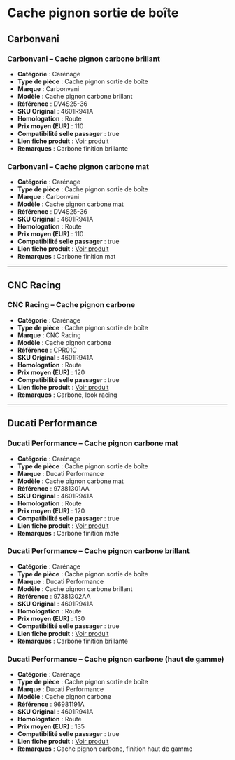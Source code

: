 # Cache pignon sortie de boîte
## Carbonvani
### Carbonvani – Cache pignon carbone brillant

- **Catégorie** : Carénage
- **Type de pièce** : Cache pignon sortie de boîte
- **Marque** : Carbonvani
- **Modèle** : Cache pignon carbone brillant
- **Référence** : DV4S25-36
- **SKU Original** : 4601R941A
- **Homologation** : Route
- **Prix moyen (EUR)** : 110
- **Compatibilité selle passager** : true
- **Lien fiche produit** : [Voir produit](https://www.carbonvani.com/product-page/cover-pignone-13)
- **Remarques** : Carbone finition brillante


### Carbonvani – Cache pignon carbone mat

- **Catégorie** : Carénage
- **Type de pièce** : Cache pignon sortie de boîte
- **Marque** : Carbonvani
- **Modèle** : Cache pignon carbone mat
- **Référence** : DV4S25-36
- **SKU Original** : 4601R941A
- **Homologation** : Route
- **Prix moyen (EUR)** : 110
- **Compatibilité selle passager** : true
- **Lien fiche produit** : [Voir produit](https://www.carbonvani.com/product-page/cover-pignone-13)
- **Remarques** : Carbone finition mat

---
## CNC Racing
### CNC Racing – Cache pignon carbone

- **Catégorie** : Carénage
- **Type de pièce** : Cache pignon sortie de boîte
- **Marque** : CNC Racing
- **Modèle** : Cache pignon carbone
- **Référence** : CPR01C
- **SKU Original** : 4601R941A
- **Homologation** : Route
- **Prix moyen (EUR)** : 120
- **Compatibilité selle passager** : true
- **Lien fiche produit** : [Voir produit](https://www.cncracing.com/en/ducati/panigale-v4-s-2025)
- **Remarques** : Carbone, look racing

---
## Ducati Performance
### Ducati Performance – Cache pignon carbone mat

- **Catégorie** : Carénage
- **Type de pièce** : Cache pignon sortie de boîte
- **Marque** : Ducati Performance
- **Modèle** : Cache pignon carbone mat
- **Référence** : 97381301AA
- **SKU Original** : 4601R941A
- **Homologation** : Route
- **Prix moyen (EUR)** : 120
- **Compatibilité selle passager** : true
- **Lien fiche produit** : [Voir produit](https://shop.ducati.com/fr/fr/accessoires/cache-pignon-carbone-97381301aa.html)
- **Remarques** : Carbone finition mate

### Ducati Performance – Cache pignon carbone brillant

- **Catégorie** : Carénage
- **Type de pièce** : Cache pignon sortie de boîte
- **Marque** : Ducati Performance
- **Modèle** : Cache pignon carbone brillant
- **Référence** : 97381302AA
- **SKU Original** : 4601R941A
- **Homologation** : Route
- **Prix moyen (EUR)** : 130
- **Compatibilité selle passager** : true
- **Lien fiche produit** : [Voir produit](https://shop.ducati.com/fr/fr/accessoires/cache-pignon-carbone-97381302aa.html)
- **Remarques** : Carbone finition brillante

### Ducati Performance – Cache pignon carbone (haut de gamme)

- **Catégorie** : Carénage
- **Type de pièce** : Cache pignon sortie de boîte
- **Marque** : Ducati Performance
- **Modèle** : Cache pignon carbone
- **Référence** : 96981191A
- **SKU Original** : 4601R941A
- **Homologation** : Route
- **Prix moyen (EUR)** : 135
- **Compatibilité selle passager** : true
- **Lien fiche produit** : [Voir produit](https://shop.ducati.com/fr/fr/accessoires/96981191A)
- **Remarques** : Cache pignon carbone, finition haut de gamme
